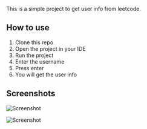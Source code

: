 This is a simple project to get user info from leetcode.

## How to use

1. Clone this repo
2. Open the project in your IDE
3. Run the project
4. Enter the username
5. Press enter
6. You will get the user info

## Screenshots

![Screenshot](screenshots/screenshot1.png)

![Screenshot](screenshots/screenshot2.png)  